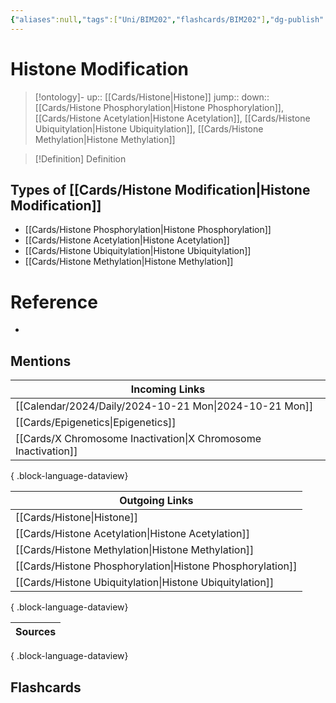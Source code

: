 ```yaml
---
{"aliases":null,"tags":["Uni/BIM202","flashcards/BIM202"],"dg-publish":true,"permalink":"/cards/histone-modification/","dgPassFrontmatter":true}
---
```


# Histone Modification

> [!ontology]-
> up:: [[Cards/Histone\|Histone]]
> jump:: 
> down:: [[Cards/Histone Phosphorylation\|Histone Phosphorylation]], [[Cards/Histone Acetylation\|Histone Acetylation]], [[Cards/Histone Ubiquitylation\|Histone Ubiquitylation]], [[Cards/Histone Methylation\|Histone Methylation]]

> [!Definition] Definition

## Types of [[Cards/Histone Modification\|Histone Modification]]

- [[Cards/Histone Phosphorylation\|Histone Phosphorylation]]
- [[Cards/Histone Acetylation\|Histone Acetylation]]
- [[Cards/Histone Ubiquitylation\|Histone Ubiquitylation]]
- [[Cards/Histone Methylation\|Histone Methylation]]

# Reference

- 

## Mentions

| Incoming Links                                                    |
| ----------------------------------------------------------------- |
| [[Calendar/2024/Daily/2024-10-21 Mon\|2024-10-21 Mon]]         |
| [[Cards/Epigenetics\|Epigenetics]]                             |
| [[Cards/X Chromosome Inactivation\|X Chromosome Inactivation]] |

{ .block-language-dataview}

| Outgoing Links                                                |
| ------------------------------------------------------------- |
| [[Cards/Histone\|Histone]]                                 |
| [[Cards/Histone Acetylation\|Histone Acetylation]]         |
| [[Cards/Histone Methylation\|Histone Methylation]]         |
| [[Cards/Histone Phosphorylation\|Histone Phosphorylation]] |
| [[Cards/Histone Ubiquitylation\|Histone Ubiquitylation]]   |

{ .block-language-dataview}

| Sources |
| ------- |

{ .block-language-dataview}

## Flashcards